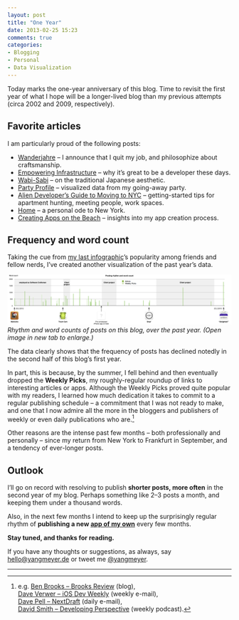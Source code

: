 ```yaml
---
layout: post
title: "One Year"
date: 2013-02-25 15:23
comments: true
categories: 
- Blogging
- Personal
- Data Visualization
---
```

Today marks the one-year anniversary of this blog. Time to revisit the first year of what I hope will be a longer-lived blog than my previous attempts (circa 2002 and 2009, respectively).

<!-- more -->

## Favorite articles

I am particularly proud of the following posts:

* [Wanderjahre](/blog/2012/03/15/wanderjahre/) – I announce that I quit my job, and philosophize about craftsmanship.
* [Empowering Infrastructure](/blog/2012/03/23/empowering-infrastructure/) – why it’s great to be a developer these days.
* [Wabi-Sabi](/blog/2012/05/14/wabi-sabi/) – on the traditional Japanese aesthetic.
* [Party Profile](/blog/2012/05/26/party-profile/) – visualized data from my going-away party.
* [Alien Developer’s Guide to Moving to NYC](/blog/2012/06/19/alien-developers-guide-to-moving-to-nyc/) – getting-started tips for apartment hunting, meeting people, work spaces.
* [Home](/blog/2012/07/23/home/) – a personal ode to New York.
* [Creating Apps on the Beach](/blog/2013/02/25/creating-apps-on-the-beach/) – insights into my app creation process.

## Frequency and word count

Taking the cue from [my last infographic](/blog/2012/05/26/party-profile/)’s popularity among friends and fellow nerds, I’ve created another visualization of the past year’s data.

![Rhythm and word counts of posts on this blog, over the past year.](/images/in-posts/2013-02/YM-Blog-stats-1-year.png)
*Rhythm and word counts of posts on this blog, over the past year. (Open image in new tab to enlarge.)*

The data clearly shows that the frequency of posts has declined notedly in the second half of this blog’s first year.

In part, this is because, by the summer, I fell behind and then eventually dropped the **Weekly Picks**, my roughly-regular roundup of links to interesting articles or apps. Although the Weekly Picks proved quite popular with my readers, I learned how much dedication it takes to commit to a regular publishing schedule – a commitment that I was not ready to make, and one that I now admire all the more in the bloggers and publishers of weekly or even daily publications who are.[^1]

Other reasons are the intense past few months – both professionally and personally – since my return from New York to Frankfurt in September, and a tendency of ever-longer posts.

## Outlook

I’ll go on record with resolving to publish **shorter posts, more often** in the second year of my blog. Perhaps something like 2–3 posts a month, and keeping them under a thousand words.

Also, in the next few months I intend to keep up the surprisingly regular rhythm of **publishing a new [app of my own](http://appstore.com/yangmeyer)** every few months.

**Stay tuned, and thanks for reading.**

If you have any thoughts or suggestions, as always, say [hello@yangmeyer.de](mailto:hello@yangmeyer.de) or tweet me [@yangmeyer](http://twitter.com/yangmeyer).

-------------------------------------

[^1]: e.g. <a href="http://brooksreview.net">Ben Brooks – Brooks Review</a> (blog),<br /><a href="http://iosdevweekly.com">Dave Verwer – iOS Dev Weekly</a> (weekly e-mail),<br /><a href="http://nextdraft.com">Dave Pell – NextDraft</a> (daily e-mail),<br /><a href="http://developingperspective.com">David Smith – Developing Perspective</a> (weekly podcast).